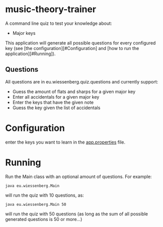 # music-theory-trainer

A command line quiz to test your knowledge about:
* Major keys

This application will generate all possible questions for every configured key (see [the configuration][#Configuration] and [how to run the application][#Running]).

## Questions
All questions are in eu.wiessenberg.quiz.questions and currently support:

* Guess the amount of flats and sharps for a given major key
* Enter all accidentals for a given major key
* Enter the keys that have the given note
* Guess the key given the list of accidentals

# Configuration
enter the keys you want to learn in the [app.properties](src/main/resources/app.properties) file.  

# Running
Run the Main class with an optional amount of questions. For example:

`
java eu.wiessenberg.Main
`

will run the quiz with 10 questions, as:

`
java eu.wiessenberg.Main 50
`

will run the quiz with 50 questions (as long as the sum of all possible generated questions is 50 or more...)
